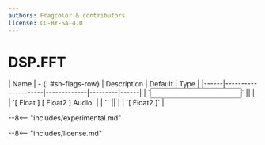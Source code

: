 ```yaml
---
authors: Fragcolor & contributors
license: CC-BY-SA-4.0
---
```



# DSP.FFT

<div class="sh-parameters" markdown="1">
| Name | - {: #sh-flags-row} | Description | Default | Type |
|------|---------------------|-------------|---------|------|
| `<input>` || | | `[ Float ] [ Float2 ] Audio` |
| `<output>` || | | `[ Float2 ]` |

</div>

--8<-- "includes/experimental.md"



--8<-- "includes/license.md"
